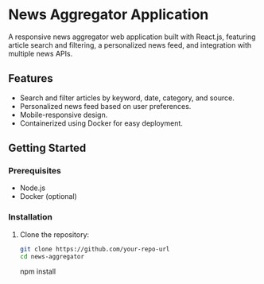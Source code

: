 # News Aggregator Application

A responsive news aggregator web application built with React.js, featuring article search and filtering, a personalized news feed, and integration with multiple news APIs.

## Features

- Search and filter articles by keyword, date, category, and source.
- Personalized news feed based on user preferences.
- Mobile-responsive design.
- Containerized using Docker for easy deployment.

## Getting Started

### Prerequisites

- Node.js
- Docker (optional)

### Installation

1. Clone the repository:

   ```bash
   git clone https://github.com/your-repo-url
   cd news-aggregator
   ```

   npm install
